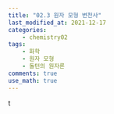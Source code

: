 ```yaml
---
title: "02.3 원자 모형 변천사"
last_modified_at: 2021-12-17
categories:
    - chemistry02
tags:
    - 화학
    - 원자 모형
    - 돌턴의 원자론
comments: true
use_math: true
---
```


t